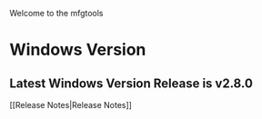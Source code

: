 Welcome to the mfgtools

# Windows Version

## Latest Windows Version Release is v2.8.0
[[Release Notes|Release Notes]]
